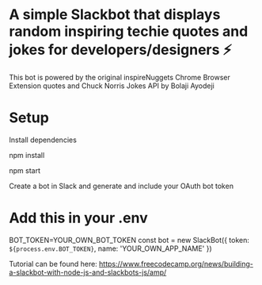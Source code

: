 # A simple Slackbot that displays random inspiring techie quotes and jokes for developers/designers ⚡️ 

This bot is powered by the original inspireNuggets Chrome Browser Extension quotes and Chuck Norris Jokes API by Bolaji Ayodeji

# Setup

Install dependencies

npm install

npm start

Create a bot in Slack and generate and include your OAuth bot token

# Add this in your .env
BOT_TOKEN=YOUR_OWN_BOT_TOKEN
const bot = new SlackBot({
    token: `${process.env.BOT_TOKEN}`,
    name: 'YOUR_OWN_APP_NAME'
})

Tutorial can be found here:
    https://www.freecodecamp.org/news/building-a-slackbot-with-node-js-and-slackbots-js/amp/
